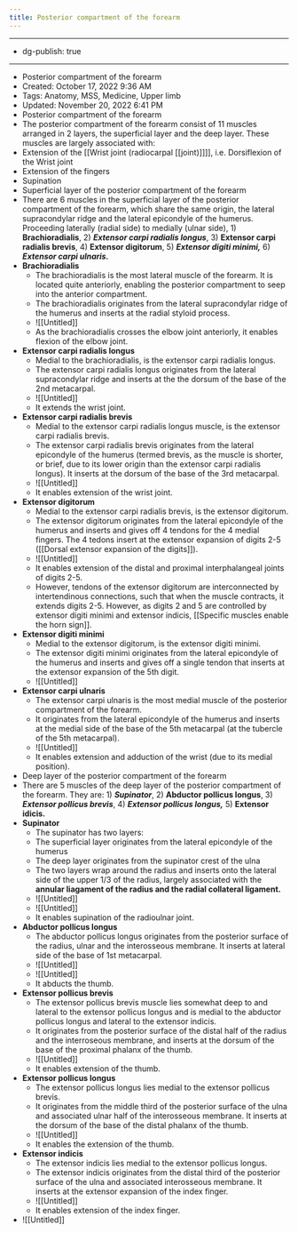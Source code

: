 ```yaml
---
title: Posterior compartment of the forearm
---
```


- --
- dg-publish: true
- --
- Posterior compartment of the forearm
- Created: October 17, 2022 9:36 AM
- Tags: Anatomy, MSS, Medicine, Upper limb
- Updated: November 20, 2022 6:41 PM
- Posterior compartment of the forearm
- The posterior compartment of the forearm consist of 11 muscles arranged in 2 layers, the superficial layer and the deep layer. These muscles are largely associated with:
- Extension of the [[Wrist joint (radiocarpal [[joint)]]]], i.e. Dorsiflexion of the Wrist joint
- Extension of the fingers
- Supination
- Superficial layer of the posterior compartment of the forearm
- There are 6 muscles in the superficial layer of the posterior compartment of the forearm, which share the same origin, the lateral supracondylar ridge and the lateral epicondyle of the humerus. Proceeding laterally (radial side) to medially (ulnar side), 1) ****************Brachioradialis****************, 2) ***************Extensor carpi radialis longus***************, 3) ******************************Extensor carpi radialis brevis******************************, 4) ******************Extensor digitorum******************, 5) ***********************Extensor digiti minimi,*********************** 6) *****Extensor carpi ulnaris.*****
- ******************************Brachioradialis******************************
	- The brachioradialis is the most lateral muscle of the forearm. It is located quite anteriorly, enabling the posterior compartment to seep into the anterior compartment.
	- The brachioradialis originates from the lateral supracondylar ridge of the humerus and inserts at the radial styloid process.
	- ![[Untitled]]
	- As the brachioradialis crosses the elbow joint anteriorly, it enables flexion of the elbow joint.
- ************************************************************Extensor carpi radialis longus************************************************************
	- Medial to the brachioradialis, is the extensor carpi radialis longus.
	- The extensor carpi radialis longus originates from the lateral supracondylar ridge and inserts at the the dorsum of the base of the 2nd metacarpal.
	- ![[Untitled]]
	- It extends the wrist joint.
- **************************Extensor carpi radialis brevis**************************
	- Medial to the extensor carpi radialis longus muscle, is the extensor carpi radialis brevis.
	- The extensor carpi radialis brevis originates from the lateral epicondyle of the humerus (termed brevis, as the muscle is shorter, or brief, due to its lower origin than the extensor carpi radialis longus). It inserts at the dorsum of the base of the 3rd metacarpal.
	- ![[Untitled]]
	- It enables extension of the wrist joint.
- ************************************Extensor digitorum************************************
	- Medial to the extensor carpi radialis brevis, is the extensor digitorum.
	- The extensor digitorum originates from the lateral epicondyle of the humerus and inserts and gives off 4 tendons for the 4 medial fingers. The 4 tedons insert at the extensor expansion of digits 2-5 ([[Dorsal extensor expansion of the digits]]).
	- ![[Untitled]]
	- It enables extension of the distal and proximal interphalangeal joints of digits 2-5.
	- However, tendons of the extensor digitorum are interconnected by intertendinous connections, such that when the muscle contracts, it extends digits 2-5. However, as digits 2 and 5 are controlled by extensor digiti minimi and extensor indicis, [[Specific muscles enable the horn sign]].
- ********************************************Extensor digiti minimi********************************************
	- Medial to the extensor digitorum, is the extensor digiti minimi.
	- The extensor digiti minimi originates from the lateral epicondyle of the humerus and inserts and gives off a single tendon that inserts at the extensor expansion of the 5th digit.
	- ![[Untitled]]
- ********************************************Extensor carpi ulnaris********************************************
	- The extensor carpi ulnaris is the most medial muscle of the posterior compartment of the forearm.
	- It originates from the lateral epicondyle of the humerus and inserts at the medial side of the base of the 5th metacarpal (at the tubercle of the 5th metacarpal).
	- ![[Untitled]]
	- It enables extension and adduction of the wrist (due to its medial position).
- Deep layer of the posterior compartment of the forearm
- There are 5 muscles of the deep layer of the posterior compartment of the forearm. They are: 1) *********Supinator*********, 2) ************************Abductor pollicus longus************************, 3) *******************Extensor pollicus brevis*******************, 4) *************************Extensor pollicus longus,************************* 5) ****************Extensor idicis.****************
- ******************Supinator******************
	- The supinator has two layers:
	- The superficial layer originates from the lateral epicondyle of the humerus
	- The deep layer originates from the supinator crest of the ulna
	- The two layers wrap around the radius and inserts onto the lateral side of the upper 1/3 of the radius, largely associated with the **************annular liagament of the radius and the radial collateral ligament.**************
	- ![[Untitled]]
	- ![[Untitled]]
	- It enables supination of the radioulnar joint.
- ****************************************Abductor pollicus longus****************************************
	- The abductor pollicus longus originates from the posterior surface of the radius, ulnar and the interosseous membrane. It inserts at lateral side of the base of 1st metacarpal.
	- ![[Untitled]]
	- ![[Untitled]]
	- It abducts the thumb.
- ************************************************Extensor pollicus brevis************************************************
	- The extensor pollicus brevis muscle lies somewhat deep to and lateral to the extensor pollicus longus and is medial to the abductor pollicus longus and lateral to the extensor indicis.
	- It originates from the posterior surface of the distal half of the radius and the interroseous membrane, and inserts at the dorsum of the base of the proximal phalanx of the thumb.
	- ![[Untitled]]
	- It enables extension of the thumb.
- ************************************************Extensor pollicus longus************************************************
	- The extensor pollicus longus lies medial to the extensor pollicus brevis.
	- It originates from the middle third of the posterior surface of the ulna and associated ulnar half of the interosseous membrane. It inserts at the dorsum of the base of the distal phalanx of the thumb.
	- ![[Untitled]]
	- It enables the extension of the thumb.
- ********************************************Extensor indicis********************************************
	- The extensor indicis lies medial to the extensor pollicus longus.
	- The extensor indicis originates from the distal third of the posterior surface of the ulna and associated interosseous membrane. It inserts at the extensor expansion of the index finger.
	- ![[Untitled]]
	- It enables extension of the index finger.
- ![[Untitled]]